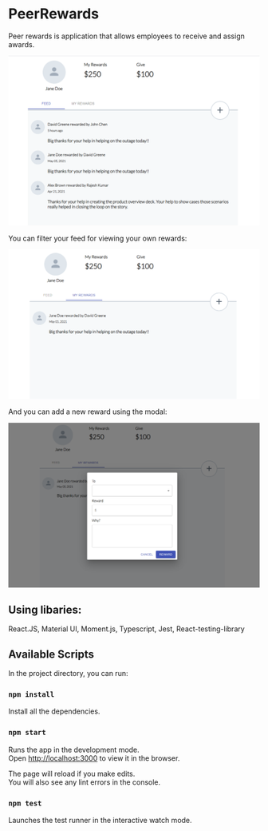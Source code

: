 # PeerRewards
Peer rewards is application that allows employees to receive and assign awards.

![Front page](https://github.com/VladaGaravaya/PeerRewards/raw/main/src/images/Screenshot_1.png)

You can filter your feed for viewing your own rewards:

![Filtered page](https://github.com/VladaGaravaya/PeerRewards/raw/main/src/images/Screenshot_2.png)

And you can add a new reward using the modal:

![Modal](https://github.com/VladaGaravaya/PeerRewards/raw/main/src/images/Screenshot_3.png)

## Using libaries:

React.JS, Material UI, Moment.js, Typescript, Jest, React-testing-library

## Available Scripts

In the project directory, you can run:

### `npm install`

Install all the dependencies.

### `npm start`

Runs the app in the development mode.\
Open [http://localhost:3000](http://localhost:3000) to view it in the browser.

The page will reload if you make edits.\
You will also see any lint errors in the console.

### `npm test`

Launches the test runner in the interactive watch mode.

